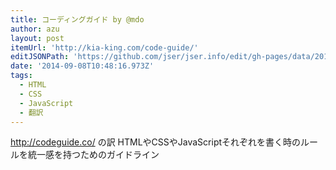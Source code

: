 ```yaml
---
title: コーディングガイド by @mdo
author: azu
layout: post
itemUrl: 'http://kia-king.com/code-guide/'
editJSONPath: 'https://github.com/jser/jser.info/edit/gh-pages/data/2014/09/index.json'
date: '2014-09-08T10:48:16.973Z'
tags:
  - HTML
  - CSS
  - JavaScript
  - 翻訳
---
```

http://codeguide.co/ の訳
HTMLやCSSやJavaScriptそれぞれを書く時のルールを統一感を持つためのガイドライン
